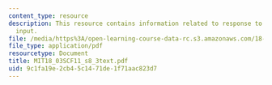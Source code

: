 ```yaml
---
content_type: resource
description: This resource contains information related to response to discontinuous
  input.
file: /media/https%3A/open-learning-course-data-rc.s3.amazonaws.com/18-03sc-differential-equations-fall-2011/9c1fa19e2cb45c1471de1f71aac823d7_MIT18_03SCF11_s8_3text.pdf
file_type: application/pdf
resourcetype: Document
title: MIT18_03SCF11_s8_3text.pdf
uid: 9c1fa19e-2cb4-5c14-71de-1f71aac823d7
---
```

